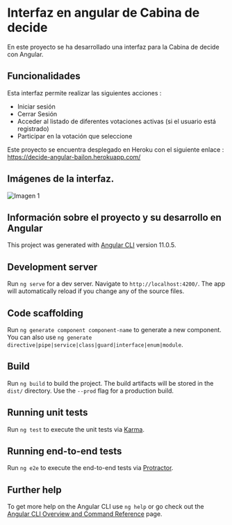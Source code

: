 # Interfaz en angular de Cabina de decide

En este proyecto se ha desarrollado una interfaz para la Cabina de decide con Angular.

## Funcionalidades

Esta interfaz permite realizar las siguientes acciones :
- Iniciar sesión
- Cerrar Sesión
- Acceder al listado de diferentes votaciones activas (si el usuario está registrado)
- Participar en la votación que seleccione

Este proyecto se encuentra desplegado en Heroku con el siguiente enlace :
https://decide-angular-bailon.herokuapp.com/

## Imágenes de la interfaz.

![Imagen 1](Imagenes/angular1.png "Inicio")




## Información sobre el proyecto y su desarrollo en Angular

This project was generated with [Angular CLI](https://github.com/angular/angular-cli) version 11.0.5.

## Development server

Run `ng serve` for a dev server. Navigate to `http://localhost:4200/`. The app will automatically reload if you change any of the source files.

## Code scaffolding

Run `ng generate component component-name` to generate a new component. You can also use `ng generate directive|pipe|service|class|guard|interface|enum|module`.

## Build

Run `ng build` to build the project. The build artifacts will be stored in the `dist/` directory. Use the `--prod` flag for a production build.

## Running unit tests

Run `ng test` to execute the unit tests via [Karma](https://karma-runner.github.io).

## Running end-to-end tests

Run `ng e2e` to execute the end-to-end tests via [Protractor](http://www.protractortest.org/).

## Further help

To get more help on the Angular CLI use `ng help` or go check out the [Angular CLI Overview and Command Reference](https://angular.io/cli) page.
